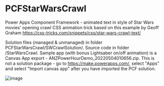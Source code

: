 # PCFStarWarsCrawl
Power Apps Component Framework - animated text in style of Star Wars movies' opening crawl
CSS animation trick based on this example by Geoff Graham https://css-tricks.com/snippets/css/star-wars-crawl-text/

Solution files (managed & unmanaged) in folder PCFStarWarsCrawl/SWCrawlSolution/. Source code in folder /StarWarsCrawl.
Sample app (with bonus Lightsaber on/off animation) is a Canvas App export - ANZPowerHourDemo_20220504010656.zip. This is not a solution package - go to https://make.powerapps.com/, select "Apps" and select "Import canvas app" after you have imported the PCF solution.

![image](https://user-images.githubusercontent.com/23041800/166841443-9ee675a3-229d-4198-b2f9-c93c01a66b99.png)

